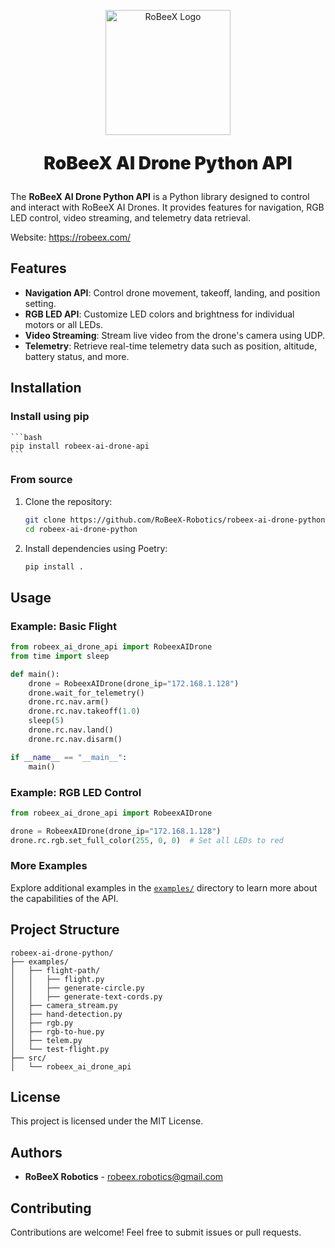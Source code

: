 <p align="center">
  <a href="https://robeex.com/" target="blank"><img src="https://robeex.com/wp-content/uploads/2025/04/RoBeeX-logo-new-932x1024.webp" width="200" alt="RoBeeX Logo" /></a>
</p>

<p  style="font-size:2em;font-weight: 900" align="center">RoBeeX AI Drone Python API</p>


The **RoBeeX AI Drone Python API** is a Python library designed to control and interact with RoBeeX AI Drones. It provides features for navigation, RGB LED control, video streaming, and telemetry data retrieval.  

Website: https://robeex.com/

## Features  

- **Navigation API**: Control drone movement, takeoff, landing, and position setting.  
- **RGB LED API**: Customize LED colors and brightness for individual motors or all LEDs.  
- **Video Streaming**: Stream live video from the drone's camera using UDP.  
- **Telemetry**: Retrieve real-time telemetry data such as position, altitude, battery status, and more.  

## Installation  

### Install using pip
    ```bash  
    pip install robeex-ai-drone-api
    ```  

### From source

1. Clone the repository:  
    ```bash  
    git clone https://github.com/RoBeeX-Robotics/robeex-ai-drone-python.git  
    cd robeex-ai-drone-python  
    ```  

2. Install dependencies using Poetry:  
    ```bash  
    pip install .
    ```  

## Usage  

### Example: Basic Flight  

```python  
from robeex_ai_drone_api import RobeexAIDrone  
from time import sleep

def main():  
    drone = RobeexAIDrone(drone_ip="172.168.1.128")  
    drone.wait_for_telemetry()  
    drone.rc.nav.arm()  
    drone.rc.nav.takeoff(1.0)  
    sleep(5)  
    drone.rc.nav.land()  
    drone.rc.nav.disarm()  

if __name__ == "__main__":  
    main()
```  

### Example: RGB LED Control  

```python  
from robeex_ai_drone_api import RobeexAIDrone  

drone = RobeexAIDrone(drone_ip="172.168.1.128")  
drone.rc.rgb.set_full_color(255, 0, 0)  # Set all LEDs to red  
```  

### More Examples  

Explore additional examples in the [`examples/`](./examples/) directory to learn more about the capabilities of the API.  

## Project Structure  

```plaintext  
robeex-ai-drone-python/  
├── examples/  
│   ├── flight-path/  
│   │   ├── flight.py  
│   │   ├── generate-circle.py  
│   │   ├── generate-text-cords.py  
│   ├── camera_stream.py  
│   ├── hand-detection.py  
│   ├── rgb.py  
│   ├── rgb-to-hue.py  
│   ├── telem.py  
│   └── test-flight.py  
├── src/  
│   └── robeex_ai_drone_api
```  

## License  

This project is licensed under the MIT License.  

## Authors  

- **RoBeeX Robotics** - [robeex.robotics@gmail.com](mailto:robeex.robotics@gmail.com)  

## Contributing  

Contributions are welcome! Feel free to submit issues or pull requests.  
